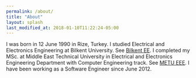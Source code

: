 ```yaml
---
permalink: /about/
title: "About"
layout: splash
last_modified_at: 2018-01-10T11:22:24-05:00
---
```


I was born in 12 June 1990 in Rize, Turkey. I studied Electrical and Electronics Engineering at
Bilkent University. See [Bilkent EE](http://www.ee.bilkent.edu.tr/tr/).
I completed my MSc. at Middle East Technical University in Electrical and Electronics Engineering
Department with Computer Engineering track.  See [METU EEE](https://eee2.metu.edu.tr/tr).
I have been working as a Software Engineer since June 2012. 